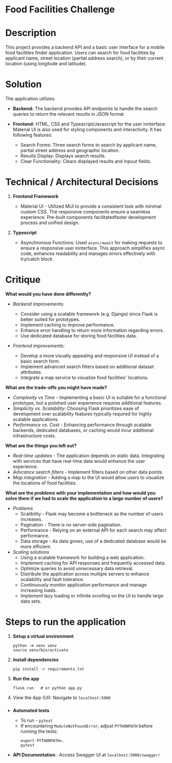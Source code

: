# Food Facilities Challenge

# Description
This project provides a backend API and a basic user interface for a mobile food facilities finder application.
Users can search for food facilities by applicant name, street location (partial address search), or by their
current location (using longitude and latitude).

# Solution
The application utilizes:
* **Backend:** The backend provides API endpoints to handle the search queries to return the relevant results in JSON format

* **Frontend:** HTML, CSS and Typescript/Javascript for the user innterface. Material UI is also used for styling
                components and interactivity. It has following features:
    * Search Forms: Three search forms to search by applicant name, partial street address and geographic location.
    * Results Display:  Displays search results.
    * Clear Functionality: Clears displayed results and inpuut fields.

# Technical / Architectural Decisions
1. **Frontend Framework**
    * Material UI - Utilized MUI to provide a consistent look with minimal custom CSS. The responsive components ensure a seamless experience. Pre-built components facilitatedfaster development process and unified design.

2. **Typescript**
    * Asynchronous Functions: Used `async/await` for making requests to ensure a responsive user innterface. This approach simplifies async code, enhances readability and manages errors effectively with try/catch block.

# Critique
**What would you have done differently?**
* *Backend improvements:*
    * Consider using a scalable framework (e.g. Django) since Flask is better suited for prototypes.
    * Implement caching to improve performance.
    * Enhance error handling to return more information regarding errors.
    * Use dedicated database for storing food facilities data.

* *Frontend improvements:*
    * Develop a more visually appealing and responsive UI instead of a basic search form.
    * Implement advanced search filters based on additional dataset attributes.
    * Integrate a map service to visualize food facilities' locations.

**What are the trade-offs you might have made?**
* *Complexity vs Time* - Implementing a basic UI is suitable for a functional prototype, but a polished user experience requires additional features.
* *Simplicity vs. Scalability*: Choosing Flask prioritizes ease of development over scalability features typically required for highly scalable applications.
* *Performance vs. Cost* - Enhancing performance through scalable backends, dedicated databases, or caching would incur additional infrastructure costs.

**What are the things you left out?**
* *Real-time updates* - The application depends on static data. Integrating with services that have real-time data would enhance the user experience.
* *Advcance search filters* - Implement filters based on other data points.
* *Map integration* - Adding a map to the UI would allow users to visualize the locations of food facilities.

**What are the problems with your implementation and how would you solve them if we had to scale the application to a large number of users?**
* *Problems*
    * Scalibility - Flask may become a bottleneck as the number of users increases.
    * Pagination -  There is no server-side pagination.
    * Performance - Relying on an external API for each search may affect performance.
    * Data storage - As data grows, use of a dedicated database would be more efficient.
* *Scaling solutions*
    * Using a scalable framework for building a web application.
    * Implement caching for API responses and frequently accessed data.
    * Optimize queries to avoid unnecessary data retrieval.
    * Distribute the application across multiple servers to enhance scalability and fault tolerance.
    * Continuously monitor application performance and manage increasing loads.
    * Implement lazy loading or infinite scrolling on the UI to handle large data sets.


# Steps to run the application
1. **Setup a virtual environment**
    ```
    python -m venv venv
    source venv/bin/activate 
    ```
2. **Install dependencies**
    ```
    pip install -r requirements.txt
    ```
3. **Run the app**
    ```
    flask run   # or python app.py
    ```
4. View the App (UI): Navigate to `localhost:5000` 

###
* **Automated tests** 
    * To run - ```pytest```
    * If encountering `ModuleNotFoundError`, adjust `PYTHONPATH` before running the tests:
        ```
        export PYTHONPATH=.
        pytest
        ```
           

* **API Documentation** : Access Swagger UI at `localhost:5000/swagger/`